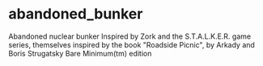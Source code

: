 # abandoned_bunker

Abandoned nuclear bunker
Inspired by Zork and the S.T.A.L.K.E.R. game series, themselves inspired by the book "Roadside Picnic", by Arkady and Boris Strugatsky
Bare Minimum(tm) edition
